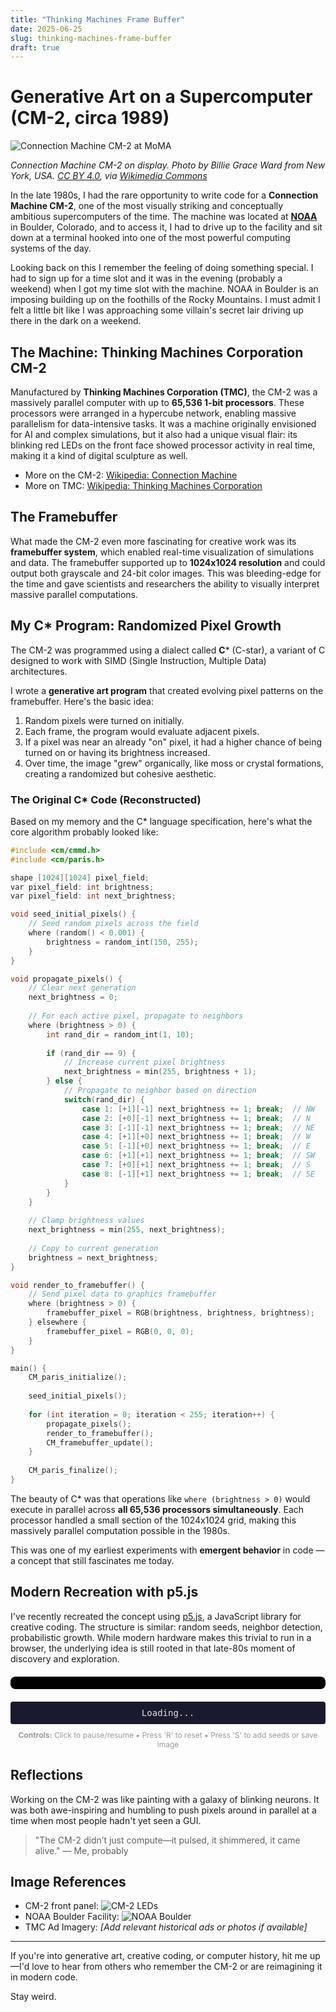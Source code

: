 ```yaml
---
title: "Thinking Machines Frame Buffer"
date: 2025-06-25
slug: thinking-machines-frame-buffer
draft: true
---
```


# Generative Art on a Supercomputer (CM-2, circa 1989)

![Connection Machine CM-2 at MoMA](/assets/MoMa-CM-2.jpg)

*Connection Machine CM-2 on display. Photo by Billie Grace Ward from New York, USA. [CC BY 4.0](https://creativecommons.org/licenses/by/4.0/), via [Wikimedia Commons](https://commons.wikimedia.org/w/index.php?curid=115757772)*


In the late 1980s, I had the rare opportunity to write code for a **Connection Machine CM-2**, one of the most visually striking and conceptually ambitious supercomputers of the time. The machine was located at [**NOAA**](https://www.noaa.gov/) in Boulder, Colorado, and to access it, I had to drive up to the facility and sit down at a terminal hooked into one of the most powerful computing systems of the day.

Looking back on this I remember the feeling of doing something special.  I had to sign up for a time slot and it was in the evening (probably a weekend) when I got my time slot with the machine.  NOAA in Boulder is an imposing building up on the foothills of the Rocky Mountains.  I must admit I felt a little bit like I was approaching some villain's secret lair driving up there in the dark on a weekend.  

## The Machine: Thinking Machines Corporation CM-2

Manufactured by **Thinking Machines Corporation (TMC)**, the CM-2 was a massively parallel computer with up to **65,536 1-bit processors**. These processors were arranged in a hypercube network, enabling massive parallelism for data-intensive tasks. It was a machine originally envisioned for AI and complex simulations, but it also had a unique visual flair: its blinking red LEDs on the front face showed processor activity in real time, making it a kind of digital sculpture as well.

* More on the CM-2: [Wikipedia: Connection Machine](https://en.wikipedia.org/wiki/Connection_Machine)
* More on TMC: [Wikipedia: Thinking Machines Corporation](https://en.wikipedia.org/wiki/Thinking_Machines_Corporation)

## The Framebuffer

What made the CM-2 even more fascinating for creative work was its **framebuffer system**, which enabled real-time visualization of simulations and data. The framebuffer supported up to **1024x1024 resolution** and could output both grayscale and 24-bit color images. This was bleeding-edge for the time and gave scientists and researchers the ability to visually interpret massive parallel computations.

## My C\* Program: Randomized Pixel Growth

The CM-2 was programmed using a dialect called **C**\* (C-star), a variant of C designed to work with SIMD (Single Instruction, Multiple Data) architectures.

I wrote a **generative art program** that created evolving pixel patterns on the framebuffer. Here's the basic idea:

1. Random pixels were turned on initially.
2. Each frame, the program would evaluate adjacent pixels.
3. If a pixel was near an already "on" pixel, it had a higher chance of being turned on or having its brightness increased.
4. Over time, the image "grew" organically, like moss or crystal formations, creating a randomized but cohesive aesthetic.

### The Original C* Code (Reconstructed)

Based on my memory and the C* language specification, here's what the core algorithm probably looked like:

```c
#include <cm/cmmd.h>
#include <cm/paris.h>

shape [1024][1024] pixel_field;
var pixel_field: int brightness;
var pixel_field: int next_brightness;

void seed_initial_pixels() {
    // Seed random pixels across the field
    where (random() < 0.001) {
        brightness = random_int(150, 255);
    }
}

void propagate_pixels() {
    // Clear next generation
    next_brightness = 0;
    
    // For each active pixel, propagate to neighbors
    where (brightness > 0) {
        int rand_dir = random_int(1, 10);
        
        if (rand_dir == 9) {
            // Increase current pixel brightness
            next_brightness = min(255, brightness + 1);
        } else {
            // Propagate to neighbor based on direction
            switch(rand_dir) {
                case 1: [+1][-1] next_brightness += 1; break;  // NW
                case 2: [+0][-1] next_brightness += 1; break;  // N
                case 3: [-1][-1] next_brightness += 1; break;  // NE
                case 4: [+1][+0] next_brightness += 1; break;  // W
                case 5: [-1][+0] next_brightness += 1; break;  // E
                case 6: [+1][+1] next_brightness += 1; break;  // SW
                case 7: [+0][+1] next_brightness += 1; break;  // S
                case 8: [-1][+1] next_brightness += 1; break;  // SE
            }
        }
    }
    
    // Clamp brightness values
    next_brightness = min(255, next_brightness);
    
    // Copy to current generation
    brightness = next_brightness;
}

void render_to_framebuffer() {
    // Send pixel data to graphics framebuffer
    where (brightness > 0) {
        framebuffer_pixel = RGB(brightness, brightness, brightness);
    } elsewhere {
        framebuffer_pixel = RGB(0, 0, 0);
    }
}

main() {
    CM_paris_initialize();
    
    seed_initial_pixels();
    
    for (int iteration = 0; iteration < 255; iteration++) {
        propagate_pixels();
        render_to_framebuffer();
        CM_framebuffer_update();
    }
    
    CM_paris_finalize();
}
```

The beauty of C* was that operations like `where (brightness > 0)` would execute in parallel across **all 65,536 processors simultaneously**. Each processor handled a small section of the 1024x1024 grid, making this massively parallel computation possible in the 1980s.

This was one of my earliest experiments with **emergent behavior** in code — a concept that still fascinates me today.

## Modern Recreation with p5.js

I've recently recreated the concept using [p5.js](https://p5js.org/), a JavaScript library for creative coding. The structure is similar: random seeds, neighbor detection, probabilistic growth. While modern hardware makes this trivial to run in a browser, the underlying idea is still rooted in that late-80s moment of discovery and exploration.

<div id="p5-container" style="text-align: center; margin: 20px auto; padding: 10px; border-radius: 8px; overflow: hidden; background: #000; max-width: 100%; box-sizing: border-box;"></div>

<div id="status" style="text-align: center; margin: 10px auto; padding: 10px; color: #e0e0e0; font-family: monospace; font-size: 14px; background-color: #1a1a2e; border-radius: 4px; max-width: 800px;">Loading...</div>

<div style="text-align: center; margin: 10px auto; color: #999; font-size: 12px; max-width: 800px;">
  <strong>Controls:</strong> Click to pause/resume • Press 'R' to reset • Press 'S' to add seeds or save image
</div>

<script src="https://cdnjs.cloudflare.com/ajax/libs/p5.js/1.7.0/p5.min.js"></script>
<script src="/assets/tmc-sketch.js"></script>

## Reflections

Working on the CM-2 was like painting with a galaxy of blinking neurons. It was both awe-inspiring and humbling to push pixels around in parallel at a time when most people hadn't yet seen a GUI.

> "The CM-2 didn’t just compute—it pulsed, it shimmered, it came alive." — Me, probably

## Image References

* CM-2 front panel: ![CM-2 LEDs](https://upload.wikimedia.org/wikipedia/commons/thumb/f/f9/ConnectionMachine2-front.jpg/800px-ConnectionMachine2-front.jpg)
* NOAA Boulder Facility: ![NOAA Boulder](https://www.esrl.noaa.gov/images/banner/home_banner.jpg)
* TMC Ad Imagery: *\[Add relevant historical ads or photos if available]*

---

If you're into generative art, creative coding, or computer history, hit me up—I'd love to hear from others who remember the CM-2 or are reimagining it in modern code.

Stay weird.  

